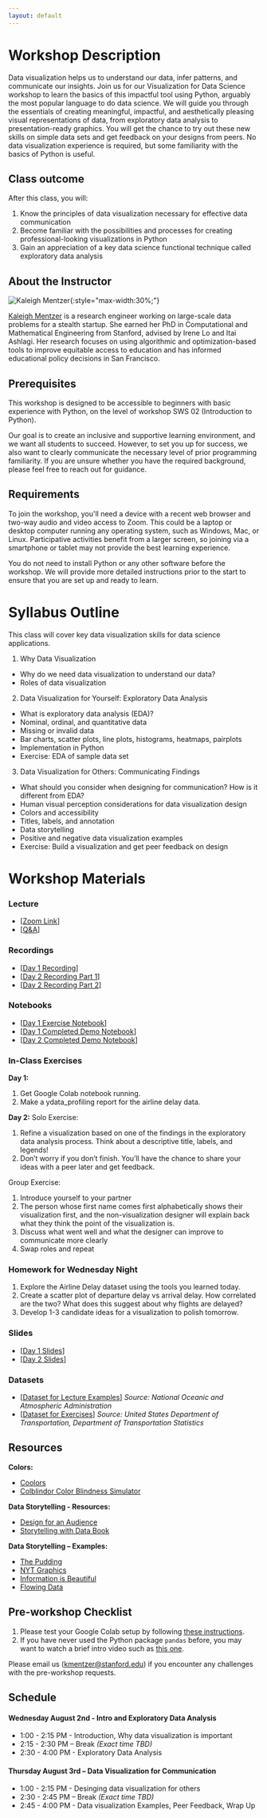 ```yaml
---
layout: default
---
```


# Workshop Description
Data visualization helps us to understand our data, infer patterns, and communicate our insights. Join us for our Visualization for Data Science workshop to learn the basics of this impactful tool using Python, arguably the most popular language to do data science. We will guide you through the essentials of creating meaningful, impactful, and aesthetically pleasing visual representations of data, from exploratory data analysis to presentation-ready graphics. You will get the chance to try out these new skills on simple data sets and get feedback on your designs from peers. No data visualization experience is required, but some familiarity with the basics of Python is useful.

## Class outcome
After this class, you will:
1. Know the principles of data visualization necessary for effective data communication
2. Become familiar with the possibilities and processes for creating professional-looking visualizations in Python
3. Gain an appreciation of a key data science functional technique called exploratory data analysis


## About the Instructor
![Kaleigh Mentzer](/assets/img/kaleigh_mentzer_small.jpg){:style="max-width:30%;"}

[Kaleigh Mentzer](https://klmentzer.github.io/) is a research engineer working on large-scale data problems for a stealth startup. She earned her PhD in Computational and Mathematical Engineering from Stanford, advised by Irene Lo and Itai Ashlagi. Her research focuses on using algorithmic and optimization-based tools to improve equitable access to education and has informed educational policy decisions in San Francisco.

## Prerequisites
This workshop is designed to be accessible to beginners with basic experience with Python, on the level of workshop SWS 02  (Introduction to Python). 

Our goal is to create an inclusive and supportive learning environment, and we want all students to succeed. However, to set you up for success, we also want to clearly communicate the necessary level of prior programming familiarity. If you are unsure whether you have the required background, please feel free to reach out for guidance.

## Requirements

To join the workshop, you'll need a device with a recent web browser and two-way audio and video access to Zoom. This could be a laptop or desktop computer running any operating system, such as Windows, Mac, or Linux. Participative activities benefit from a larger screen, so joining via a smartphone or tablet may not provide the best learning experience. 

You do not need to install Python or any other software before the workshop. We will provide more detailed instructions prior to the start to ensure that you are set up and ready to learn.

# Syllabus Outline
This class will cover key data visualization skills for data science applications. 
1. Why Data Visualization 
  - Why do we need data visualization to understand our data? 
  - Roles of data visualization
2. Data Visualization for Yourself: Exploratory Data Analysis
  - What is exploratory data analysis (EDA)? 
  - Nominal, ordinal, and quantitative data
  - Missing or invalid data
  - Bar charts, scatter plots, line plots, histograms, heatmaps, pairplots
  - Implementation in Python 
  - Exercise: EDA of sample data set
3. Data Visualization for Others: Communicating Findings
  - What should you consider when designing for communication? How is it different from EDA? 
  - Human visual perception considerations for data visualization design
  - Colors and accessibility 
  - Titles, labels, and annotation
  - Data storytelling
  - Positive and negative data visualization examples
  - Exercise: Build a visualization and get peer feedback on design


# Workshop Materials

### Lecture
- [[Zoom Link](https://stanford.zoom.us/j/95211729574?pwd=ZGpOU0ovM3NiTE9xRkpiVXc1MEV0QT09)]
- [[Q&A](https://app.sli.do/event/dmh2Pd1cJ7g8Wym5eQkaX1)]

### Recordings
- [[Day 1 Recording](https://stanford.zoom.us/rec/share/azkSv9qIFygXtoO8knXjCh6vbK5CmnzNgLNhp7MKwwWt4k2L1B2D40wsqROpAKB0.h1YncaPhA9a3whrK?startTime=1691005210000)]
- [[Day 2 Recording Part 1](https://stanford.zoom.us/rec/share/5v7elrqZS38fpI9ZmkNjtZd8IVHHl7MNAIyfB-bRS-nUqpzWubtSgRKbnH5YpwZ_._UCtX_Ai8eXG6AVN?startTime=1691091983000)]
- [[Day 2 Recording Part 2](https://stanford.zoom.us/rec/share/5v7elrqZS38fpI9ZmkNjtZd8IVHHl7MNAIyfB-bRS-nUqpzWubtSgRKbnH5YpwZ_._UCtX_Ai8eXG6AVN?startTime=1691102274000)]

### Notebooks
- [[Day 1 Exercise Notebook](https://colab.research.google.com/drive/1qJ8zDIzuK2BKEPobcmiNFZsT7bPdYoGN?usp=sharing)]
- [[Day 1 Completed Demo Notebook](https://colab.research.google.com/drive/1u4Jg7m07V2Q6nJOj6eRf2dZlfPtsJs97?usp=sharing)]
- [[Day 2 Completed Demo Notebook](https://colab.research.google.com/drive/1sV37hP05JsSsKFmrKrKHGJqMCOnn9seT?usp=sharing)]

### In-Class Exercises
**Day 1:**
1. Get Google Colab notebook running.
2. Make a ydata_profiling report for the airline delay data. 

**Day 2:**
Solo Exercise:
1. Refine a visualization based on one of the findings in the exploratory data analysis process. Think about a descriptive title, labels, and legends! 
2. Don’t worry if you don’t finish. You’ll have the chance to share your ideas with a peer later and get feedback.

Group Exercise:
1. Introduce yourself to your partner
2. The person whose first name comes first alphabetically shows their visualization first, and the non-visualization designer will explain back what they think the point of the visualization is. 
3. Discuss what went well and what the designer can improve to communicate more clearly
4. Swap roles and repeat


### Homework for Wednesday Night
1. Explore the Airline Delay dataset using the tools you learned today. 
2. Create a scatter plot of departure delay vs arrival delay. How correlated are the two? What does this suggest about why flights are delayed?
3. Develop 1-3 candidate ideas for a visualization to polish tomorrow. 

### Slides
- [[Day 1 Slides](docs/Data%20Science%20Workshop%20-%20Data%20Visualization%20Day%201%20.pdf)]
- [[Day 2 Slides](docs/Data%20Science%20Workshop%20-%20Data%20Visualization%20Day%202.pdf)]

### Datasets
- [[Dataset for Lecture Examples](/docs/weather_anomalies_data.csv)]
*Source: National Oceanic and Atmospheric Administration*
- [[Dataset for Exercises](/docs/airline_delay_data.csv)]
*Source: United States Department of Transportation, Department of Transportation Statistics*

## Resources
**Colors:**
- [Coolors](https://coolors.co/)
- [Colblindor Color Blindness Simulator](https://www.color-blindness.com/coblis-color-blindness-simulator/)

**Data Storytelling - Resources:**
- [Design for an Audience](http://style.org/ku/)
- [Storytelling with Data Book](https://www.storytellingwithdata.com/)

**Data Storytelling – Examples:**
- [The Pudding](https://pudding.cool/)
- [NYT Graphics](https://www.nytimes.com/spotlight/graphics)
- [Information is Beautiful](https://informationisbeautiful.net/)
- [Flowing Data](https://flowingdata.com/)


## Pre-workshop Checklist
1. Please test your Google Colab setup by following [these instructions](https://docs.google.com/document/d/1TF9lk1zdpdymE7RkUQOCAoWp_Y3k7CUirh5-HnDjvvM/edit?usp=sharing).
2. If you have never used the Python package `pandas` before, you may want to watch a brief intro video such as [this one](https://youtu.be/w4cZnVUTnYg).

 Please email us (kmentzer@stanford.edu) if you encounter any challenges with the pre-workshop requests.
## Schedule
#### Wednesday August 2nd - Intro and Exploratory Data Analysis
  
- 1:00 - 2:15 PM - Introduction, Why data visualization is important
- 2:15 - 2:30 PM – Break *(Exact time TBD)*
- 2:30 - 4:00 PM - Exploratory Data Analysis
  
#### Thursday August 3rd – Data Visualization for Communication
- 1:00 - 2:15 PM - Desinging data visualization for others
- 2:30 - 2:45 PM – Break *(Exact time TBD)*
- 2:45 - 4:00 PM - Data visualization Examples, Peer Feedback, Wrap Up





